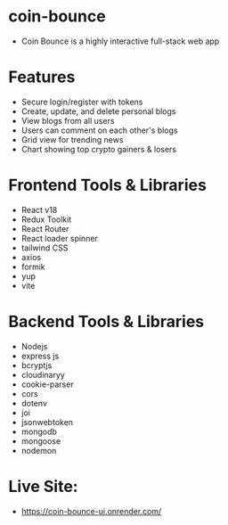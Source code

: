 # coin-bounce
 - Coin Bounce is a highly interactive full-stack web app


# Features
- Secure login/register with tokens
- Create, update, and delete personal blogs
- View blogs from all users
- Users can comment on each other's blogs
- Grid view for trending news
- Chart showing top crypto gainers & losers


# Frontend Tools & Libraries
- React v18
- Redux Toolkit
- React Router
- React loader spinner
- tailwind CSS
- axios
- formik
- yup
- vite


# Backend Tools & Libraries
- Nodejs
- express js
- bcryptjs
- cloudinaryy
- cookie-parser
- cors
- dotenv
- joi
- jsonwebtoken
- mongodb
- mongoose
- nodemon


# Live Site:
- https://coin-bounce-ui.onrender.com/


